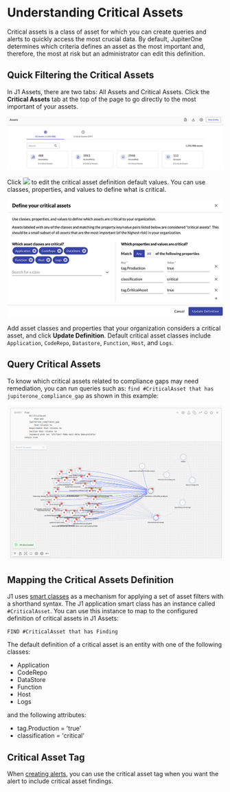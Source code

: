 # Understanding Critical Assets

Critical assets is a class of asset for which you can create queries and alerts to quickly access the most crucial data. By default, JupiterOne determines which criteria defines an asset as the most important and, therefore, the most at risk but an administrator can edit this definition.

## Quick Filtering the Critical Assets

In J1 Assets, there are two tabs: All Assets and Critical Assets. Click the **Critical Assets** tab at the top of the page to go directly to the most important of your assets.


![](../assets/assets-landing.png)



Click ![](C:\Users\lynch\OneDrive\Documents\GitHub\docs\knowledgeBase\assets\icons\gear.png) to edit the critical asset definition default values. You can use classes, properties, and values to define what is critical.

![](../assets/asset-definition.png) 

Add asset classes and properties that your organization considers a critical asset, and click **Update Definition**. Default critical asset classes include `Application`, `CodeRepo`, `Datastore`, `Function`, `Host`, and `Logs`.

## Query Critical Assets

To know which critical assets related to compliance gaps may need remediation, you can run queries such as:  `find #CriticalAsset that has jupiterone_compliance_gap` as shown in this example:


![](../assets/problems-query.png)



## Mapping the Critical Assets Definition

J1 uses [smart classes](../jupiterOne-query-language_(J1QL)/jupiterOne-query-language.md#smart-classes-beta) as a mechanism for applying a set of asset filters with a shorthand syntax. The J1 application smart class has an instance called `#CriticalAsset`. You can use this instance to map to the configured definition of critical assets in J1 Assets:

```j1ql
FIND #CriticalAsset that has Finding
```

The default definition of a critical asset is an entity with one of the following classes:

- Application
- CodeRepo
- DataStore
- Function
- Host
- Logs

and the following attributes:

- tag.Production = 'true'
- classification = 'critical'

## Critical Asset Tag

When [creating alerts](../security-operations/manage-alerts.md), you can use the critical asset tag when you want the alert to include critical asset findings. 
